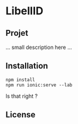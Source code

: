 # LibellID
## Projet
... small description here ...


## Installation
```
npm install
npm run ionic:serve --lab
```
Is that right ?


## License

